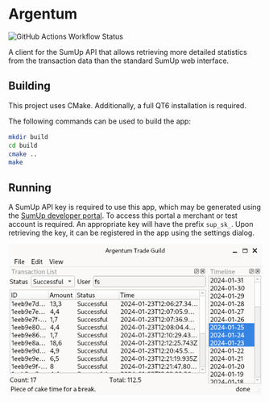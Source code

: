 Argentum
===

![GitHub Actions Workflow Status](https://img.shields.io/github/actions/workflow/status/TechnoElf/argentum/cmake.yml)

A client for the SumUp API that allows retrieving more detailed statistics from the transaction data than the standard SumUp web interface.

Building
---

This project uses CMake.
Additionally, a full QT6 installation is required.

The following commands can be used to build the app:

```bash
mkdir build
cd build
cmake ..
make
```

Running
---

A SumUp API key is required to use this app, which may be generated using the [SumUp developer portal](https://developer.sumup.com/api-keys).
To access this portal a merchant or test account is required.
An appropriate key will have the prefix `sup_sk_`.
Upon retrieving the key, it can be registered in the app using the settings dialog.

![A screenshot of the app's main interface](documentation/screenshot.png)